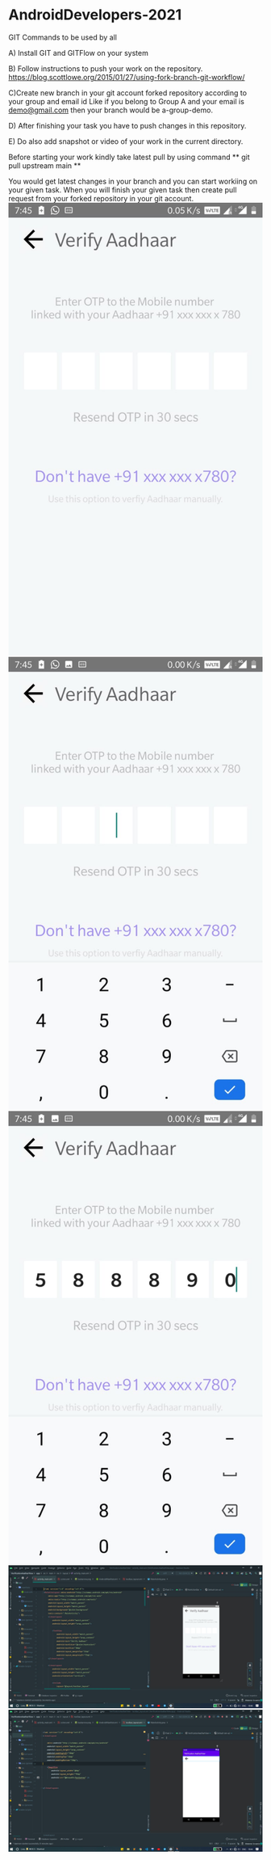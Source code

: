 # AndroidDevelopers-2021
GIT Commands to be used by all

A) Install GIT and GITFlow on your system

B) Follow instructions to push your work on the repository. https://blog.scottlowe.org/2015/01/27/using-fork-branch-git-workflow/

C)Create new branch in your git account forked repository according to your group and email id Like if you belong to Group A and your email is demo@gmail.com then your branch would be a-group-demo.

D) After finishing your task you have to push changes in this repository.

E) Do also add snapshot or video of your work in the current directory.

Before starting your work kindly take latest pull by using command ** git pull upstream main **

You would get latest changes in your branch and you can start workiing on your given task. When you will finish your given task then create pull request from your forked repository in your git account.
![Android-Screenshots](\snapshots\DemoImage1.jpg)
![Android-Screenshots](\snapshots\DemoImage2.jpg)
![Android-Screenshots](\snapshots\DemoImage3.jpg)
![Android-Screenshots](\snapshots\l1.jpg)
![Android-Screenshots](\snapshots\l2.jpg)



